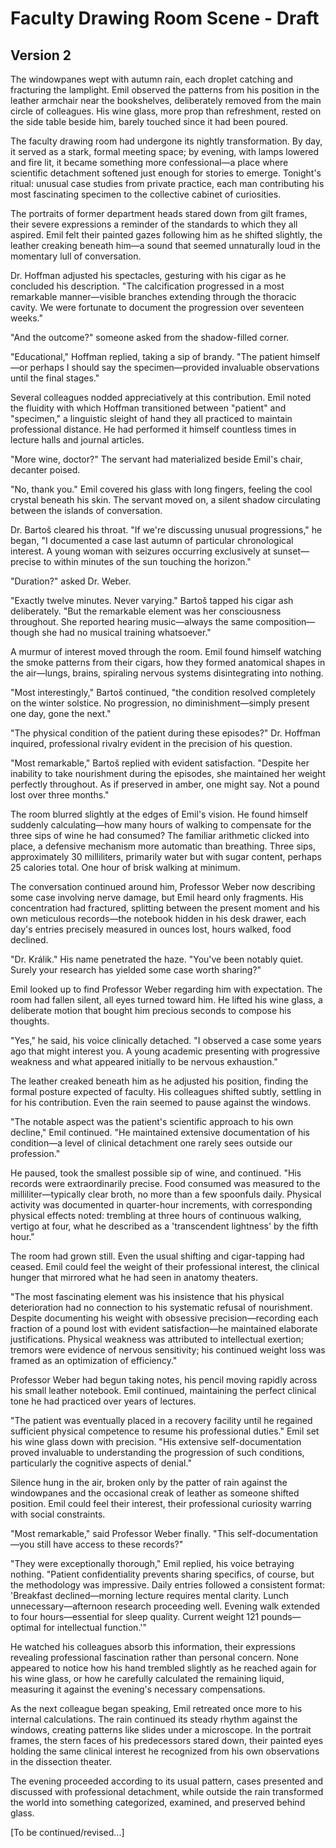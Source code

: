 # Faculty Drawing Room Scene - Draft

## Version 2

The windowpanes wept with autumn rain, each droplet catching and fracturing the lamplight. Emil observed the patterns from his position in the leather armchair near the bookshelves, deliberately removed from the main circle of colleagues. His wine glass, more prop than refreshment, rested on the side table beside him, barely touched since it had been poured.

The faculty drawing room had undergone its nightly transformation. By day, it served as a stark, formal meeting space; by evening, with lamps lowered and fire lit, it became something more confessional—a place where scientific detachment softened just enough for stories to emerge. Tonight's ritual: unusual case studies from private practice, each man contributing his most fascinating specimen to the collective cabinet of curiosities.

The portraits of former department heads stared down from gilt frames, their severe expressions a reminder of the standards to which they all aspired. Emil felt their painted gazes following him as he shifted slightly, the leather creaking beneath him—a sound that seemed unnaturally loud in the momentary lull of conversation.

Dr. Hoffman adjusted his spectacles, gesturing with his cigar as he concluded his description. "The calcification progressed in a most remarkable manner—visible branches extending through the thoracic cavity. We were fortunate to document the progression over seventeen weeks."

"And the outcome?" someone asked from the shadow-filled corner.

"Educational," Hoffman replied, taking a sip of brandy. "The patient himself—or perhaps I should say the specimen—provided invaluable observations until the final stages."

Several colleagues nodded appreciatively at this contribution. Emil noted the fluidity with which Hoffman transitioned between "patient" and "specimen," a linguistic sleight of hand they all practiced to maintain professional distance. He had performed it himself countless times in lecture halls and journal articles.

"More wine, doctor?" The servant had materialized beside Emil's chair, decanter poised.

"No, thank you." Emil covered his glass with long fingers, feeling the cool crystal beneath his skin. The servant moved on, a silent shadow circulating between the islands of conversation.

Dr. Bartoš cleared his throat. "If we're discussing unusual progressions," he began, "I documented a case last autumn of particular chronological interest. A young woman with seizures occurring exclusively at sunset—precise to within minutes of the sun touching the horizon."

"Duration?" asked Dr. Weber.

"Exactly twelve minutes. Never varying." Bartoš tapped his cigar ash deliberately. "But the remarkable element was her consciousness throughout. She reported hearing music—always the same composition—though she had no musical training whatsoever."

A murmur of interest moved through the room. Emil found himself watching the smoke patterns from their cigars, how they formed anatomical shapes in the air—lungs, brains, spiraling nervous systems disintegrating into nothing.

"Most interestingly," Bartoš continued, "the condition resolved completely on the winter solstice. No progression, no diminishment—simply present one day, gone the next."

"The physical condition of the patient during these episodes?" Dr. Hoffman inquired, professional rivalry evident in the precision of his question.

"Most remarkable," Bartoš replied with evident satisfaction. "Despite her inability to take nourishment during the episodes, she maintained her weight perfectly throughout. As if preserved in amber, one might say. Not a pound lost over three months."

The room blurred slightly at the edges of Emil's vision. He found himself suddenly calculating—how many hours of walking to compensate for the three sips of wine he had consumed? The familiar arithmetic clicked into place, a defensive mechanism more automatic than breathing. Three sips, approximately 30 milliliters, primarily water but with sugar content, perhaps 25 calories total. One hour of brisk walking at minimum.

The conversation continued around him, Professor Weber now describing some case involving nerve damage, but Emil heard only fragments. His concentration had fractured, splitting between the present moment and his own meticulous records—the notebook hidden in his desk drawer, each day's entries precisely measured in ounces lost, hours walked, food declined.

"Dr. Králik." His name penetrated the haze. "You've been notably quiet. Surely your research has yielded some case worth sharing?"

Emil looked up to find Professor Weber regarding him with expectation. The room had fallen silent, all eyes turned toward him. He lifted his wine glass, a deliberate motion that bought him precious seconds to compose his thoughts.

"Yes," he said, his voice clinically detached. "I observed a case some years ago that might interest you. A young academic presenting with progressive weakness and what appeared initially to be nervous exhaustion."

The leather creaked beneath him as he adjusted his position, finding the formal posture expected of faculty. His colleagues shifted subtly, settling in for his contribution. Even the rain seemed to pause against the windows.

"The notable aspect was the patient's scientific approach to his own decline," Emil continued. "He maintained extensive documentation of his condition—a level of clinical detachment one rarely sees outside our profession."

He paused, took the smallest possible sip of wine, and continued. "His records were extraordinarily precise. Food consumed was measured to the milliliter—typically clear broth, no more than a few spoonfuls daily. Physical activity was documented in quarter-hour increments, with corresponding physical effects noted: trembling at three hours of continuous walking, vertigo at four, what he described as a 'transcendent lightness' by the fifth hour."

The room had grown still. Even the usual shifting and cigar-tapping had ceased. Emil could feel the weight of their professional interest, the clinical hunger that mirrored what he had seen in anatomy theaters.

"The most fascinating element was his insistence that his physical deterioration had no connection to his systematic refusal of nourishment. Despite documenting his weight with obsessive precision—recording each fraction of a pound lost with evident satisfaction—he maintained elaborate justifications. Physical weakness was attributed to intellectual exertion; tremors were evidence of nervous sensitivity; his continued weight loss was framed as an optimization of efficiency."

Professor Weber had begun taking notes, his pencil moving rapidly across his small leather notebook. Emil continued, maintaining the perfect clinical tone he had practiced over years of lectures.

"The patient was eventually placed in a recovery facility until he regained sufficient physical competence to resume his professional duties." Emil set his wine glass down with precision. "His extensive self-documentation proved invaluable to understanding the progression of such conditions, particularly the cognitive aspects of denial."

Silence hung in the air, broken only by the patter of rain against the windowpanes and the occasional creak of leather as someone shifted position. Emil could feel their interest, their professional curiosity warring with social constraints.

"Most remarkable," said Professor Weber finally. "This self-documentation—you still have access to these records?"

"They were exceptionally thorough," Emil replied, his voice betraying nothing. "Patient confidentiality prevents sharing specifics, of course, but the methodology was impressive. Daily entries followed a consistent format: 'Breakfast declined—morning lecture requires mental clarity. Lunch unnecessary—afternoon research proceeding well. Evening walk extended to four hours—essential for sleep quality. Current weight 121 pounds—optimal for intellectual function.'"

He watched his colleagues absorb this information, their expressions revealing professional fascination rather than personal concern. None appeared to notice how his hand trembled slightly as he reached again for his wine glass, or how he carefully calculated the remaining liquid, measuring it against the evening's necessary compensations.

As the next colleague began speaking, Emil retreated once more to his internal calculations. The rain continued its steady rhythm against the windows, creating patterns like slides under a microscope. In the portrait frames, the stern faces of his predecessors stared down, their painted eyes holding the same clinical interest he recognized from his own observations in the dissection theater.

The evening proceeded according to its usual pattern, cases presented and discussed with professional detachment, while outside the rain transformed the world into something categorized, examined, and preserved behind glass.

[To be continued/revised...] 